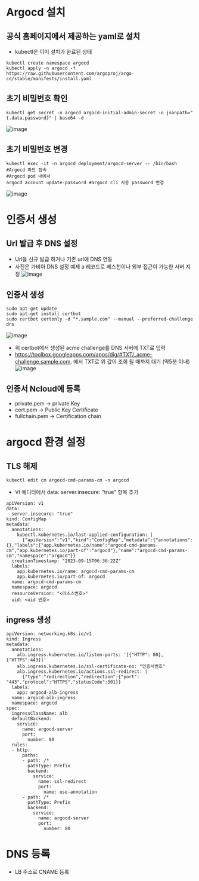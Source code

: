 # Argocd 설치
## 공식 홈페이지에서 제공하는 yaml로 설치
- kubectl은 이미 설치가 완료된 상태
```
kubectl create namespace argocd
kubectl apply -n argocd -f https://raw.githubusercontent.com/argoproj/argo-cd/stable/manifests/install.yaml
```

## 초기 비밀번호 확인
```
kubectl get secret -n argocd argocd-initial-admin-secret -o jsonpath="{.data.password}" | base64 -d
```
![image](https://github.com/clabi-lab/kubernetes/assets/142856874/0734353f-7d2d-4687-ae95-1bd2cb3e49b6)


## 초기 비밀번호 변경
```
kubectl exec -it -n argocd deployment/argocd-server -- /bin/bash #Argocd 파드 접속
#Argocd pod 내에서
argocd account update-password #argocd cli 사용 password 변경

```
![image](https://github.com/clabi-lab/kubernetes/assets/142856874/2bfd68f6-e683-420e-b2b1-9e27c1a5a78e)

# 인증서 생성
## Url 발급 후 DNS 설정
- Url을 신규 발급 하거나 기존 url에 DNS 연동
- 사진은 가비아 DNS 설정 예제 a 레코드로 베스천이나 외부 접근이 가능한 서버 지정
![image](https://github.com/clabi-lab/kubernetes/assets/142856874/c95c1048-4e91-474f-ac08-a388c1db6ac3)

## 인증서 생성


```
sudo apt-get update
sudo apt-get install certbot
sudo certbot certonly -d "*.sample.com" --manual --preferred-challenge dns
```
![image](https://github.com/clabi-lab/kubernetes/assets/142856874/9980e9f9-4fb5-4a5c-a479-bb8ad70652d3)
- 위 certbot에서 생성된 acme challenge를 DNS 서버에 TXT로 입력
- https://toolbox.googleapps.com/apps/dig/#TXT/_acme-challenge.sample.com. 에서 TXT로 위 값이 조회 될 때까지 대기 (약5분 이내)
![image](https://github.com/clabi-lab/kubernetes/assets/142856874/ee761a0f-ff6f-48b0-8d27-303709799f00)


## 인증서 Ncloud에 등록
- private.pem -> private Key
- cert.pem -> Public Key Certificate
- fullchain.pem -> Certification chain



# argocd 환경 설정
## TLS 해제
```
kubectl edit cm argocd-cmd-params-cm -n argocd
```
- VI 에디터에서 data: server.insecure: "true" 항목 추가
```
apiVersion: v1
data:
  server.insecure: "true"
kind: ConfigMap
metadata:
  annotations:
    kubectl.kubernetes.io/last-applied-configuration: |
      {"apiVersion":"v1","kind":"ConfigMap","metadata":{"annotations":{},"labels":{"app.kubernetes.io/name":"argocd-cmd-params-cm","app.kubernetes.io/part-of":"argocd"},"name":"argocd-cmd-params-cm","namespace":"argocd"}}
  creationTimestamp: "2023-09-15T06:36:22Z"
  labels:
    app.kubernetes.io/name: argocd-cmd-params-cm
    app.kubernetes.io/part-of: argocd
  name: argocd-cmd-params-cm
  namespace: argocd
  resourceVersion: "<리소스번호>"
  uid: <uid 번호>
```

## ingress 생성
```
apiVersion: networking.k8s.io/v1
kind: Ingress
metadata:
  annotations:
    alb.ingress.kubernetes.io/listen-ports: '[{"HTTP": 80},{"HTTPS":443}]'
    alb.ingress.kubernetes.io/ssl-certificate-no: "인증서번호"
    alb.ingress.kubernetes.io/actions.ssl-redirect: |
      {"type":"redirection","redirection":{"port": "443","protocol":"HTTPS","statusCode":301}}
  labels:
    app: argocd-alb-ingress
  name: argocd-alb-ingress
  namespace: argocd
spec:
  ingressClassName: alb
  defaultBackend:
    service:
      name: argocd-server
      port:
        number: 80
  rules:
  - http:
      paths:
      - path: /*
        pathType: Prefix
        backend:
          service:
            name: ssl-redirect
            port:
              name: use-annotation
      - path: /*
        pathType: Prefix
        backend:
          service:
            name: argocd-server
            port:
              number: 80
```

# DNS 등록
- LB 주소로 CNAME 등록

